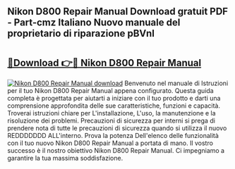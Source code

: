 ## Nikon D800 Repair Manual Download gratuit PDF - Part-cmz Italiano Nuovo manuale del proprietario di riparazione pBVnI

# <h2><a href="http://dfa1dc.blite.top/?on=Nikon+D800+Repair+Manual">🔗Download 👉🔴 Nikon D800 Repair Manual</a></h2>

[![Nikon D800 Repair Manual download](https://i.imgur.com/lujVjoI.png)](http://dfa1dc.blite.top/?on=Nikon+D800+Repair+Manual)
Benvenuto nel manuale di Istruzioni per il tuo Nikon D800 Repair Manual appena configurato. Questa guida completa è progettata per aiutarti a iniziare con il tuo prodotto e darti una comprensione approfondita delle sue caratteristiche, funzioni e capacità. Troverai istruzioni chiare per L'installazione, L'uso, la manutenzione e la risoluzione dei problemi. Precauzioni di sicurezza per interni si prega di prendere nota di tutte le precauzioni di sicurezza quando si utilizza il nuovo REDDDDDDD ALL'interno. Prova la potenza Dell'elenco delle funzionalità con il tuo nuovo Nikon D800 Repair Manual a portata di mano. Il vostro successo è il nostro obiettivo Nikon D800 Repair Manual. Ci impegniamo a garantire la tua massima soddisfazione.
